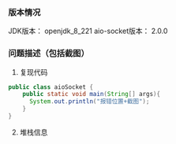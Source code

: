 ### 版本情况

JDK版本：    openjdk_8_221
aio-socket版本： 2.0.0

### 问题描述（包括截图）

1. 复现代码

```java
public class aioSocket {
    public static void main(String[] args){
      System.out.println("报错位置+截图");
    }
}
```

2. 堆栈信息